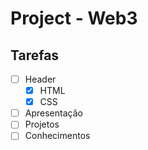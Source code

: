 # Project - Web3

## Tarefas

- [ ] Header
    - [x] HTML
    - [x] CSS
- [ ] Apresentação
- [ ] Projetos
- [ ] Conhecimentos